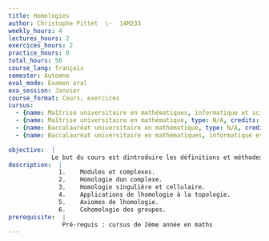 ```yaml
---
title: Homologies
author: Christophe Pittet  \-  14M233
weekly_hours: 4
lectures_hours: 2
exercices_hours: 2
practice_hours: 0
total_hours: 56
course_lang: français
semester: Automne
eval_mode: Examen oral
exa_session: Janvier
course_format: Cours, exercices
cursus:
  - {name: Maîtrise universitaire en mathématiques, informatique et sciences numériques, type: N/A, credits: 6}
  - {name: Maîtrise universitaire en mathématique, type: N/A, credits: 6}
  - {name: Baccalauréat universitaire en mathématique, type: N/A, credits: 6}
  - {name: Baccalauréat universitaire en mathématiques, informatique et sciences numériques, type: N/A, credits: 5}

objective:  |
            Le but du cours est dintroduire les définitions et méthodes de base de lhomologie, de les illustrer par des applications à la topologie et à la théorie des groupes. La théorie de lhomologie sest développée pour répondre à des questions de topologie. Aujourdhui les méthodes homologiques sont très largement utilisées  non seulement en topologie et en géométrie, mais aussi en analyse complexe et en géométrie algébrique.
description:  |
              1.	Modules et complexes.
              2.	Homologie dun complexe.
              3.	Homologie singulière et cellulaire.
              4.	Applications de lhomologie à la topologie.
              5.	Axiomes de lhomologie.
              6.	Cohomologie des groupes.
prerequisite:  |
               Pré-requis : cursus de 2ème année en maths
---
```

